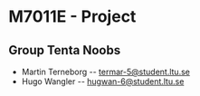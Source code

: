 # M7011E - Project
## Group Tenta Noobs
- Martin Terneborg -- termar-5@student.ltu.se
- Hugo Wangler -- hugwan-6@student.ltu.se
